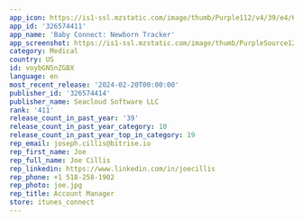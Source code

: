 ```yaml
---
app_icon: https://is1-ssl.mzstatic.com/image/thumb/Purple112/v4/39/e4/60/39e460d1-1812-946f-258f-0c19e3a6b6d4/AppIcon-0-0-1x_U007emarketing-0-5-0-85-220.png/1024x1024bb.png
app_id: '326574411'
app_name: 'Baby Connect: Newborn Tracker'
app_screenshot: https://is1-ssl.mzstatic.com/image/thumb/PurpleSource126/v4/ba/40/0d/ba400d30-60c2-e78f-375b-c0579a86806a/e13f29ec-c975-4e86-8517-c1197ee66e7a_1284x2778bb-1.png/1284x2778bb.png
category: Medical
country: US
id: voybGN5nZGBX
language: en
most_recent_release: '2024-02-20T00:00:00'
publisher_id: '326574414'
publisher_name: Seacloud Software LLC
rank: '411'
release_count_in_past_year: '39'
release_count_in_past_year_category: 10
release_count_in_past_year_top_in_category: 19
rep_email: joseph.cillis@bitrise.io
rep_first_name: Joe
rep_full_name: Joe Cillis
rep_linkedin: https://www.linkedin.com/in/joecillis
rep_phone: +1 518-258-1902
rep_photo: joe.jpg
rep_title: Account Manager
store: itunes_connect
---
```

